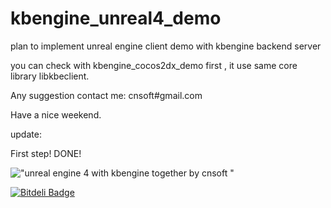 # kbengine_unreal4_demo

plan to implement unreal engine client demo with kbengine backend server 

you can check with kbengine_cocos2dx_demo first , it use same core library  libkbeclient. 

Any suggestion contact me: cnsoft#gmail.com  

Have a nice weekend.

update: 

First step! DONE! 

!["unreal engine 4 with kbengine together by cnsoft "](https://github.com/cnsoft/kbengine_unreal_demo/blob/hellounreal/Snapshots/test_ue4client.png) 


[![Bitdeli Badge](https://d2weczhvl823v0.cloudfront.net/cnsoft/kbengine-cocos2dx/trend.png)](https://bitdeli.com/free "Bitdeli Badge")

